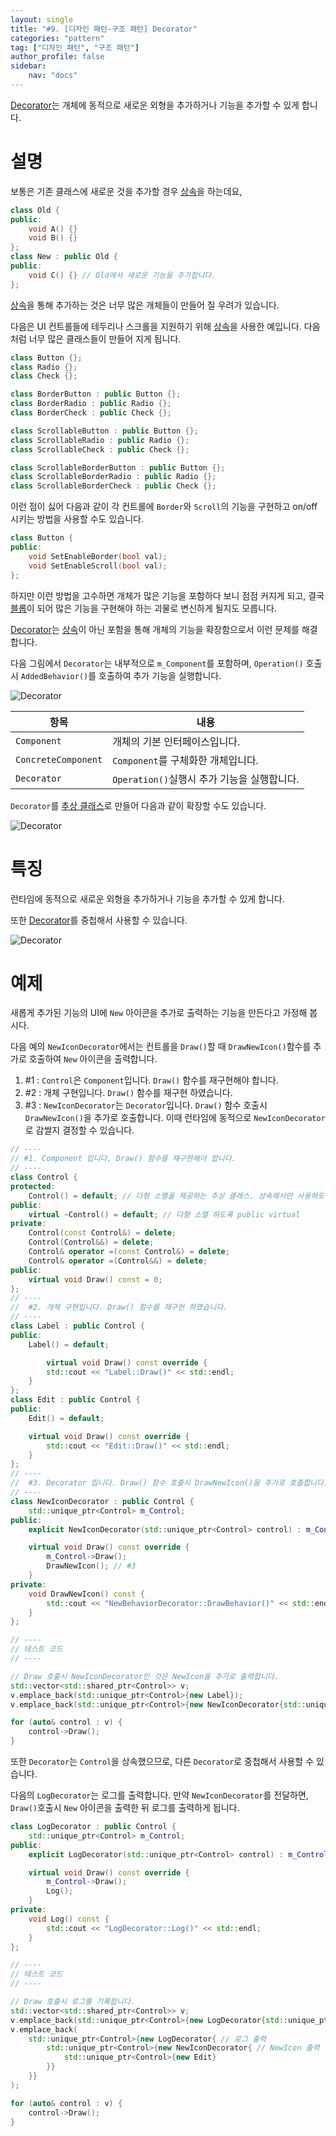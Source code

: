 ```yaml
---
layout: single
title: "#9. [디자인 패턴-구조 패턴] Decorator"
categories: "pattern"
tag: ["디자인 패턴", "구조 패턴"]
author_profile: false
sidebar: 
    nav: "docs"
---
```


[Decorator](https://tango1202.github.io/pattern/pattern-decorator/)는 개체에 동적으로 새로운 외형을 추가하거나 기능을 추가할 수 있게 합니다.

# 설명

보통은 기존 클래스에 새로운 것을 추가할 경우 [상속](https://tango1202.github.io/legacy-cpp-oop/legacy-cpp-oop-inheritance/)을 하는데요,

```cpp
class Old {
public:
    void A() {}
    void B() {}
};
class New : public Old {
public:
    void C() {} // Old에서 새로운 기능을 추가합니다.    
};
```

[상속](https://tango1202.github.io/legacy-cpp-oop/legacy-cpp-oop-inheritance/)을 통해 추가하는 것은 너무 많은 개체들이 만들어 질 우려가  있습니다.

다음은 UI 컨트롤들에 테두리나 스크롤을 지원하기 위해 [상속](https://tango1202.github.io/legacy-cpp-oop/legacy-cpp-oop-inheritance/)을 사용한 예입니다. 다음처럼 너무 많은 클래스들이 만들어 지게 됩니다.

```cpp
class Button {};
class Radio {};
class Check {};

class BorderButton : public Button {};
class BorderRadio : public Radio {};
class BorderCheck : public Check {};

class ScrollableButton : public Button {};
class ScrollableRadio : public Radio {};
class ScrollableCheck : public Check {};

class ScrollableBorderButton : public Button {};
class ScrollableBorderRadio : public Radio {};
class ScrollableBorderCheck : public Check {};
```

이런 점이 싫어 다음과 같이 각 컨트롤에 `Border`와 `Scroll`의 기능을 구현하고 on/off 시키는 방법을 사용할 수도 있습니다.

```cpp
class Button {
public:
    void SetEnableBorder(bool val);
    void SetEnableScroll(bool val);   
};
```

하지만 이런 방법을 고수하면 개체가 많은 기능을 포함하다 보니 점점 커지게 되고, 결국 [블롭](https://tango1202.github.io/principle/principle-anti-pattern/#%EB%82%98%EC%81%9C-%EC%BD%94%EB%94%A9-%EA%B4%80%ED%96%89-%EB%B8%94%EB%A1%ADthe-blob)이 되어 많은 기능을 구현해야 하는 괴물로 변신하게 될지도 모릅니다.

[Decorator](https://tango1202.github.io/pattern/pattern-decorator/)는 [상속](https://tango1202.github.io/legacy-cpp-oop/legacy-cpp-oop-inheritance/)이 아닌 포함을 통해 개체의 기능을 확장함으로서 이런 문제를 해결합니다.

다음 그림에서 `Decorator`는 내부적으로 `m_Component`를 포함하며, `Operation()` 호출시 `AddedBehavior()`를 호출하여 추가 기능을 실행합니다.

![Decorator](https://github.com/tango1202/tango1202.github.io/assets/133472501/7d93a482-aca5-430b-89b0-ccbf3676dd29)

|항목|내용|
|--|--|
|`Component`|개체의 기본 인터페이스입니다.|
|`ConcreteComponent`|`Component`를 구체화한 개체입니다.|
|`Decorator`|`Operation()`실행시 추가 기능을 실행합니다.|

`Decorator`를 [추상 클래스](https://tango1202.github.io/legacy-cpp-oop/legacy-cpp-oop-abstract-class-interface/#%EC%B6%94%EC%83%81-%ED%81%B4%EB%9E%98%EC%8A%A4)로 만들어 다음과 같이 확장할 수도 있습니다.

![Decorator](https://github.com/tango1202/tango1202.github.io/assets/133472501/a0b04b15-0dd3-45ee-9316-6082bd32048b)

# 특징

 런타임에 동적으로 새로운 외형을 추가하거나 기능을 추가할 수 있게 합니다. 
 
 또한 [Decorator](https://tango1202.github.io/pattern/pattern-decorator/)를 중첩해서 사용할 수 있습니다.

![Decorator](https://github.com/tango1202/tango1202.github.io/assets/133472501/8aa05a82-a48d-4ce6-a7db-9e6ced98a0c9)

# 예제

새롭게 추가된 기능의 UI에 `New` 아이콘을 추가로 출력하는 기능을 만든다고 가정해 봅시다.

다음 예의 `NewIconDecorator`에서는 컨트롤을 `Draw()`할 때 `DrawNewIcon()`함수를 추가로 호출하여 `New` 아이콘을 출력합니다.

1. #1 : `Control`은 `Component`입니다. `Draw()` 함수를 재구현해야 합니다.
2. #2 : 개체 구현입니다. `Draw()` 함수를 재구현 하였습니다.
3. #3 : `NewIconDecorator`는 `Decorator`입니다. `Draw()` 함수 호출시 `DrawNewIcon()`을 추가로 호출합니다. 이때 런타임에 동적으로 `NewIconDecorator`로 감쌀지 결정할 수 있습니다.

```cpp
// ----
// #1. Component 입니다. Draw() 함수를 재구현해야 합니다.
// ----
class Control {
protected:
    Control() = default; // 다형 소멸을 제공하는 추상 클래스. 상속해서만 사용하도록 protected
public:
    virtual ~Control() = default; // 다형 소멸 하도록 public virtual
private:
    Control(const Control&) = delete;
    Control(Control&&) = delete;
    Control& operator =(const Control&) = delete;
    Control& operator =(Control&&) = delete;          
public:
    virtual void Draw() const = 0;
};  
// ----
//  #2. 개체 구현입니다. Draw() 함수를 재구현 하였습니다.
// ----    
class Label : public Control {
public:
    Label() = default;

        virtual void Draw() const override {
        std::cout << "Label::Draw()" << std::endl;
    }      
};
class Edit : public Control {
public:
    Edit() = default;

    virtual void Draw() const override {
        std::cout << "Edit::Draw()" << std::endl;
    }  
};
// ----
//  #3. Decorator 입니다. Draw() 함수 호출시 DrawNewIcon()을 추가로 호출합니다.
// ----
class NewIconDecorator : public Control {
    std::unique_ptr<Control> m_Control;
public:
    explicit NewIconDecorator(std::unique_ptr<Control> control) : m_Control{std::move(control)} {}

    virtual void Draw() const override {
        m_Control->Draw();
        DrawNewIcon(); // #3
    }
private:
    void DrawNewIcon() const {
        std::cout << "NewBehaviorDecorator::DrawBehavior()" << std::endl; // #3
    }
};

// ----
// 테스트 코드
// ----

// Draw 호출시 NewIconDecorator인 것은 NewIcon을 추가로 출력합니다.
std::vector<std::shared_ptr<Control>> v;
v.emplace_back(std::unique_ptr<Control>{new Label});
v.emplace_back(std::unique_ptr<Control>{new NewIconDecorator{std::unique_ptr<Control>{new Edit}}}); // #3. 런타임에 NewIcon을 출력할지 결정할 수 있습니다.

for (auto& control : v) {
    control->Draw();
}
```

또한 `Decorator`는 `Control`을 상속했으므로, 다른 `Decorator`로 중첩해서 사용할 수 있습니다.

다음의 `LogDecorator`는 로그를 출력합니다. 만약 `NewIconDecorator`를 전달하면, `Draw()`호출시 `New` 아이콘을 출력한 뒤 로그를 출력하게 됩니다.

```cpp
class LogDecorator : public Control {
    std::unique_ptr<Control> m_Control;
public:
    explicit LogDecorator(std::unique_ptr<Control> control) : m_Control{std::move(control)} {}

    virtual void Draw() const override {
        m_Control->Draw();
        Log();
    }
private:
    void Log() const {
        std::cout << "LogDecorator::Log()" << std::endl;
    }
};

// ----
// 테스트 코드
// ----

// Draw 호출시 로그를 기록합니다.
std::vector<std::shared_ptr<Control>> v;
v.emplace_back(std::unique_ptr<Control>{new LogDecorator{std::unique_ptr<Control>{new Label}}});
v.emplace_back(
    std::unique_ptr<Control>{new LogDecorator{ // 로그 출력
        std::unique_ptr<Control>{new NewIconDecorator{ // NewIcon 출력
            std::unique_ptr<Control>{new Edit}
        }}
    }}
);

for (auto& control : v) {
    control->Draw();
}      
```

